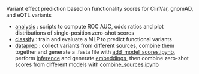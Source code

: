 Variant effect prediction based on functionality scores for ClinVar, gnomAD, and eQTL variants

* [analysis](analysis/) : scripts to compute ROC AUC, odds ratios and plot distributions of single-position zero-shot scores
* [classify](classify/) : train and evaluate a MLP to predict functional variants
* [dataprep](dataprep/) : collect variants from different sources, combine them together and generate a .fasta file with [add_model_scores.ipynb](dataprep/add_model_scores.ipynb), perform [inference](../inference) and generate [embeddings](../embeddings), then combine zero-shot scores from different models with [combine_sources.ipynb](dataprep/combine_sources.ipynb)

